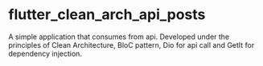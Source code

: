 # flutter_clean_arch_api_posts

A simple application that consumes from api. Developed under the principles of Clean Architecture,
BloC pattern, Dio for api call and GetIt for dependency injection.

